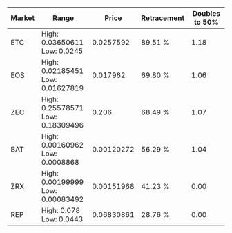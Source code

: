 | Market | Range | Price| Retracement | Doubles to 50% |
| --- | --- | --- | --- | --- |
| ETC | High: 0.03650611<br />Low: 0.0245 | 0.0257592 | 89.51 % | 1.18 |
| EOS | High: 0.02185451<br />Low: 0.01627819 | 0.017962 | 69.80 % | 1.06 |
| ZEC | High: 0.25578571<br />Low: 0.18309496 | 0.206 | 68.49 % | 1.07 |
| BAT | High: 0.00160962<br />Low: 0.0008868 | 0.00120272 | 56.29 % | 1.04 |
| ZRX | High: 0.00199999<br />Low: 0.00083492 | 0.00151968 | 41.23 % | 0.00 |
| REP | High: 0.078<br />Low: 0.0443 | 0.06830861 | 28.76 % | 0.00 |
